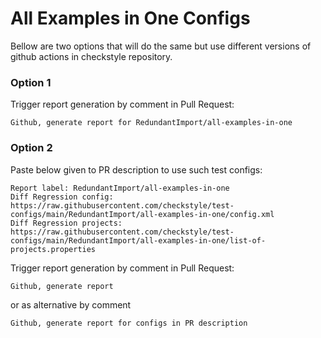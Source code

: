 # All Examples in One Configs

Bellow are two options that will do the same but use different versions
of github actions in checkstyle repository.


### Option 1
Trigger report generation by comment in Pull Request:
```
Github, generate report for RedundantImport/all-examples-in-one
```

### Option 2

Paste below given to PR description to use such test configs:
```
Report label: RedundantImport/all-examples-in-one
Diff Regression config: https://raw.githubusercontent.com/checkstyle/test-configs/main/RedundantImport/all-examples-in-one/config.xml
Diff Regression projects: https://raw.githubusercontent.com/checkstyle/test-configs/main/RedundantImport/all-examples-in-one/list-of-projects.properties
```

Trigger report generation by comment in Pull Request:
```
Github, generate report
```
or as alternative by comment
```
Github, generate report for configs in PR description
```
